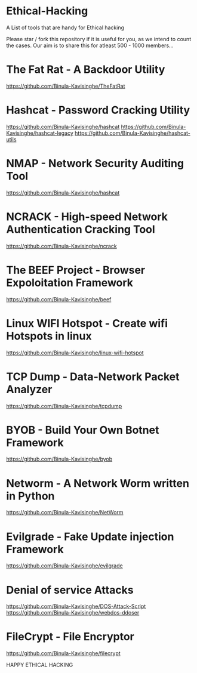 # Ethical-Hacking
A List of tools that are handy for Ethical hacking

Please star / fork this repository if it is useful for you, as we intend to count the cases. Our aim is to share this for atleast 500 - 1000 members...

# The Fat Rat - A Backdoor Utility
https://github.com/Binula-Kavisinghe/TheFatRat


# Hashcat - Password Cracking Utility
https://github.com/Binula-Kavisinghe/hashcat
https://github.com/Binula-Kavisinghe/hashcat-legacy
https://github.com/Binula-Kavisinghe/hashcat-utils


# NMAP - Network Security Auditing Tool
https://github.com/Binula-Kavisinghe/hashcat


# NCRACK - High-speed Network Authentication Cracking Tool
https://github.com/Binula-Kavisinghe/ncrack


# The BEEF Project - Browser Expoloitation Framework
https://github.com/Binula-Kavisinghe/beef


# Linux WIFI Hotspot - Create wifi Hotspots in linux
https://github.com/Binula-Kavisinghe/linux-wifi-hotspot


# TCP Dump - Data-Network Packet Analyzer
https://github.com/Binula-Kavisinghe/tcpdump


# BYOB - Build Your Own Botnet Framework
https://github.com/Binula-Kavisinghe/byob


# Networm - A Network Worm written in Python
https://github.com/Binula-Kavisinghe/NetWorm


# Evilgrade - Fake Update injection Framework
https://github.com/Binula-Kavisinghe/evilgrade


# Denial of service Attacks
https://github.com/Binula-Kavisinghe/DOS-Attack-Script
https://github.com/Binula-Kavisinghe/webdos-ddoser


# FileCrypt - File Encryptor
https://github.com/Binula-Kavisinghe/filecrypt

HAPPY ETHICAL HACKING
